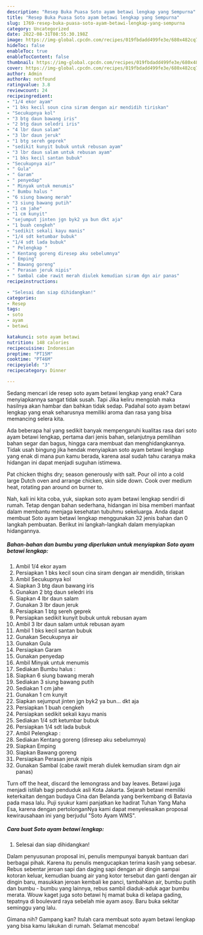 ```yaml
---
description: "Resep Buka Puasa Soto ayam betawi lengkap yang Sempurna"
title: "Resep Buka Puasa Soto ayam betawi lengkap yang Sempurna"
slug: 1769-resep-buka-puasa-soto-ayam-betawi-lengkap-yang-sempurna
category: Uncategorized
date: 2022-08-31T08:55:30.198Z
image: https://img-global.cpcdn.com/recipes/019fbdadd499fe3e/680x482cq70/soto-ayam-betawi-lengkap-foto-resep-utama.jpg
hideToc: false
enableToc: true
enableTocContent: false
thumbnail: https://img-global.cpcdn.com/recipes/019fbdadd499fe3e/680x482cq70/soto-ayam-betawi-lengkap-foto-resep-utama.jpg
cover: https://img-global.cpcdn.com/recipes/019fbdadd499fe3e/680x482cq70/soto-ayam-betawi-lengkap-foto-resep-utama.jpg
author: Admin
authorAv: notfound
ratingvalue: 3.8
reviewcount: 24
recipeingredient:
- "1/4 ekor ayam"
- "1 bks kecil soun cina siram dengan air mendidih tiriskan"
- "Secukupnya kol"
- "3 btg daun bawang iris"
- "2 btg daun seledri iris"
- "4 lbr daun salam"
- "3 lbr daun jeruk"
- "1 btg sereh geprek"
- "sedikit kunyit bubuk untuk rebusan ayam"
- "3 lbr daun salam untuk rebusan ayam"
- "1 bks kecil santan bubuk"
- "Secukupnya air"
- " Gula"
- " Garam"
- " penyedap"
- " Minyak untuk menumis"
- " Bumbu halus "
- "6 siung bawang merah"
- "3 siung bawang putih"
- "1 cm jahe"
- "1 cm kunyit"
- "sejumput jinten jgn byk2 ya bun dkt aja"
- "1 buah cengkeh"
- "sedikit sekali kayu manis"
- "1/4 sdt ketumbar bubuk"
- "1/4 sdt lada bubuk"
- " Pelengkap "
- " Kentang goreng diresep aku sebelumnya"
- " Emping"
- " Bawang goreng"
- " Perasan jeruk nipis"
- " Sambal cabe rawit merah diulek kemudian siram dgn air panas"
recipeinstructions:

- "Selesai dan siap dihidangkan!"
categories:
- Resep
tags:
- soto
- ayam
- betawi

katakunci: soto ayam betawi 
nutrition: 148 calories
recipecuisine: Indonesian
preptime: "PT15M"
cooktime: "PT46M"
recipeyield: "3"
recipecategory: Dinner

---
```



Sedang mencari ide resep soto ayam betawi lengkap yang enak? Cara menyiapkannya sangat tidak susah. Tapi Jika keliru mengolah maka hasilnya akan hambar dan bahkan tidak sedap. Padahal soto ayam betawi lengkap yang enak seharusnya memiliki aroma dan rasa yang bisa memancing selera kita.


Ada beberapa hal yang sedikit banyak mempengaruhi kualitas rasa dari soto ayam betawi lengkap, pertama dari jenis bahan, selanjutnya pemilihan bahan segar dan bagus, hingga cara membuat dan menghidangkannya. Tidak usah bingung jika hendak menyiapkan soto ayam betawi lengkap yang enak di mana pun kamu berada, karena asal sudah tahu caranya maka hidangan ini dapat menjadi suguhan istimewa.

Pat chicken thighs dry; season generously with salt. Pour oil into a cold large Dutch oven and arrange chicken, skin side down. Cook over medium heat, rotating pan around on burner to.


Nah, kali ini kita coba, yuk, siapkan soto ayam betawi lengkap sendiri di rumah. Tetap dengan bahan sederhana, hidangan ini bisa memberi manfaat dalam membantu menjaga kesehatan tubuhmu sekeluarga. Anda dapat membuat Soto ayam betawi lengkap menggunakan 32 jenis bahan dan 0 langkah pembuatan. Berikut ini langkah-langkah dalam menyiapkan hidangannya.

<!--inarticleads1-->

##### Bahan-bahan dan bumbu yang diperlukan untuk menyiapkan Soto ayam betawi lengkap:

1. Ambil 1/4 ekor ayam
1. Persiapkan 1 bks kecil soun cina siram dengan air mendidih, tiriskan
1. Ambil Secukupnya kol
1. Siapkan 3 btg daun bawang iris
1. Gunakan 2 btg daun seledri iris
1. Siapkan 4 lbr daun salam
1. Gunakan 3 lbr daun jeruk
1. Persiapkan 1 btg sereh geprek
1. Persiapkan sedikit kunyit bubuk untuk rebusan ayam
1. Ambil 3 lbr daun salam untuk rebusan ayam
1. Ambil 1 bks kecil santan bubuk
1. Gunakan Secukupnya air
1. Gunakan  Gula
1. Persiapkan  Garam
1. Gunakan  penyedap
1. Ambil  Minyak untuk menumis
1. Sediakan  Bumbu halus :
1. Siapkan 6 siung bawang merah
1. Sediakan 3 siung bawang putih
1. Sediakan 1 cm jahe
1. Gunakan 1 cm kunyit
1. Siapkan sejumput jinten jgn byk2 ya bun... dkt aja
1. Persiapkan 1 buah cengkeh
1. Persiapkan sedikit sekali kayu manis
1. Sediakan 1/4 sdt ketumbar bubuk
1. Persiapkan 1/4 sdt lada bubuk
1. Ambil  Pelengkap :
1. Sediakan  Kentang goreng (diresep aku sebelumnya)
1. Siapkan  Emping
1. Siapkan  Bawang goreng
1. Persiapkan  Perasan jeruk nipis
1. Gunakan  Sambal (cabe rawit merah diulek kemudian siram dgn air panas)


Turn off the heat, discard the lemongrass and bay leaves. Betawi juga menjadi istilah bagi penduduk asli Kota Jakarta. Sejarah betawi memiliki keterkaitan dengan budaya Cina dan Belanda yang berkembang di Batavia pada masa lalu. Puji syukur kami panjatkan ke hadirat Tuhan Yang Maha Esa, karena dengan pertolonganNya kami dapat menyelesaikan proposal kewirausahaan ini yang berjudul &#34;Soto Ayam WMS&#34;. 

<!--inarticleads2-->

##### Cara buat Soto ayam betawi lengkap:


1. Selesai dan siap dihidangkan!

Dalam penyusunan proposal ini, penulis mempunyai banyak bantuan dari berbagai pihak. Karena itu penulis mengucapkan terima kasih yang sebesar. Rebus sebentar jeroan sapi dan daging sapi dengan air dingin sampai kotoran keluar, kemudian buang air yang kotor tersebut dan ganti dengan air dingin baru, masukkan jeroan kembali ke panci, tambahkan air, bumbu putih dan bumbu - bumbu yang lainnya, rebus sambil diaduk-aduk agar bumbu merata. Wouw kaget juga soto betawi hj mamat buka di kelapa gading, tepatnya di boulevard raya sebelah mie ayam asoy. Baru buka sekitar seminggu yang lalu. 

Gimana nih? Gampang kan? Itulah cara membuat soto ayam betawi lengkap yang bisa kamu lakukan di rumah. Selamat mencoba!
